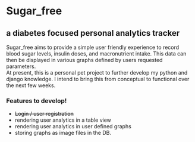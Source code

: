 # Sugar_free
## a diabetes focused personal analytics tracker

Sugar_free aims to provide a simple user friendly experience
to record blood sugar levels, insulin doses, and macronutrient intake.
This data can then be displayed in various graphs defined by users requested
parameters.  
	At present, this is a personal pet project to further develop 
my python and django knowledge. I intend to bring this from conceptual 
to functional over the next few weeks.

### Features to develop! 
- ~~Login / user registration~~
- rendering user analytics in a table view
- rendering user analytics in user defined graphs
- storing graphs as image files in the DB.
 